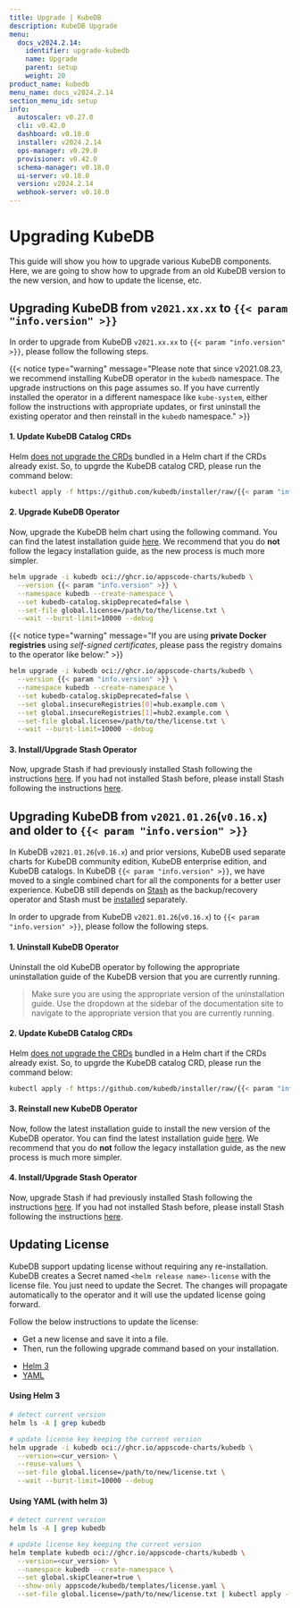 ```yaml
---
title: Upgrade | KubeDB
description: KubeDB Upgrade
menu:
  docs_v2024.2.14:
    identifier: upgrade-kubedb
    name: Upgrade
    parent: setup
    weight: 20
product_name: kubedb
menu_name: docs_v2024.2.14
section_menu_id: setup
info:
  autoscaler: v0.27.0
  cli: v0.42.0
  dashboard: v0.18.0
  installer: v2024.2.14
  ops-manager: v0.29.0
  provisioner: v0.42.0
  schema-manager: v0.18.0
  ui-server: v0.18.0
  version: v2024.2.14
  webhook-server: v0.18.0
---
```


# Upgrading KubeDB

This guide will show you how to upgrade various KubeDB components. Here, we are going to show how to upgrade from an old KubeDB version to the new version, and how to update the license, etc.

## Upgrading KubeDB from `v2021.xx.xx` to `{{< param "info.version" >}}`

In order to upgrade from KubeDB `v2021.xx.xx` to `{{< param "info.version" >}}`, please follow the following steps.

{{< notice type="warning" message="Please note that since v2021.08.23, we recommend installing KubeDB operator in the `kubedb` namespace. The upgrade instructions on this page assumes so. If you have currently installed the operator in a different namespace like `kube-system`, either follow the instructions with appropriate updates, or first uninstall the existing operator and then reinstall in the `kubedb` namespace." >}}

#### 1. Update KubeDB Catalog CRDs

Helm [does not upgrade the CRDs](https://github.com/helm/helm/issues/6581) bundled in a Helm chart if the CRDs already exist. So, to upgrde the KubeDB catalog CRD, please run the command below:

```bash
kubectl apply -f https://github.com/kubedb/installer/raw/{{< param "info.version" >}}/crds/kubedb-catalog-crds.yaml
```

#### 2. Upgrade KubeDB Operator

Now, upgrade the KubeDB helm chart using the following command. You can find the latest installation guide [here](/docs/v2024.2.14/setup/README). We recommend that you do **not** follow the legacy installation guide, as the new process is much more simpler.

```bash
helm upgrade -i kubedb oci://ghcr.io/appscode-charts/kubedb \
  --version {{< param "info.version" >}} \
  --namespace kubedb --create-namespace \
  --set kubedb-catalog.skipDeprecated=false \
  --set-file global.license=/path/to/the/license.txt \
  --wait --burst-limit=10000 --debug
```

{{< notice type="warning" message="If you are using **private Docker registries** using *self-signed certificates*, please pass the registry domains to the operator like below:" >}}

```bash
helm upgrade -i kubedb oci://ghcr.io/appscode-charts/kubedb \
  --version {{< param "info.version" >}} \
  --namespace kubedb --create-namespace \
  --set kubedb-catalog.skipDeprecated=false \
  --set global.insecureRegistries[0]=hub.example.com \
  --set global.insecureRegistries[1]=hub2.example.com \
  --set-file global.license=/path/to/the/license.txt \
  --wait --burst-limit=10000 --debug
```

#### 3. Install/Upgrade Stash Operator

Now, upgrade Stash if had previously installed Stash following the instructions [here](https://stash.run/docs/v2021.06.23/setup/upgrade/). If you had not installed Stash before, please install Stash following the instructions [here](https://stash.run/docs/v2021.06.23/setup/).


## Upgrading KubeDB from `v2021.01.26`(`v0.16.x`) and older to `{{< param "info.version" >}}`

In KubeDB `v2021.01.26`(`v0.16.x`) and prior versions, KubeDB used separate charts for KubeDB community edition, KubeDB enterprise edition, and KubeDB catalogs. In KubeDB `{{< param "info.version" >}}`, we have moved to a single combined chart for all the components for a better user experience. KubeDB still depends on [Stash](https://stash.run) as the backup/recovery operator and Stash must be [installed](https://stash.run/docs/latest/setup/) separately. 

In order to upgrade from KubeDB `v2021.01.26`(`v0.16.x`) to `{{< param "info.version" >}}`, please follow the following steps.

#### 1. Uninstall KubeDB Operator

Uninstall the old KubeDB operator by following the appropriate uninstallation guide of the KubeDB version that you are currently running.

> Make sure you are using the appropriate version of the uninstallation guide. Use the dropdown at the sidebar of the documentation site to navigate to the appropriate version that you are currently running.

#### 2. Update KubeDB Catalog CRDs

Helm [does not upgrade the CRDs](https://github.com/helm/helm/issues/6581) bundled in a Helm chart if the CRDs already exist. So, to upgrde the KubeDB catalog CRD, please run the command below:

```bash
kubectl apply -f https://github.com/kubedb/installer/raw/{{< param "info.version" >}}/crds/kubedb-catalog-crds.yaml
```

#### 3. Reinstall new KubeDB Operator

Now, follow the latest installation guide to install the new version of the KubeDB operator. You can find the latest installation guide [here](/docs/v2024.2.14/setup/README). We recommend that you do **not** follow the legacy installation guide, as the new process is much more simpler.

#### 4. Install/Upgrade Stash Operator

Now, upgrade Stash if had previously installed Stash following the instructions [here](https://stash.run/docs/latest/setup/upgrade/). If you had not installed Stash before, please install Stash following the instructions [here](https://stash.run/docs/latest/setup/).


## Updating License

KubeDB support updating license without requiring any re-installation. KubeDB creates a Secret named `<helm release name>-license` with the license file. You just need to update the Secret. The changes will propagate automatically to the operator and it will use the updated license going forward.

Follow the below instructions to update the license:

- Get a new license and save it into a file.
- Then, run the following upgrade command based on your installation.

<ul class="nav nav-tabs" id="luTabs" role="tablist">
  <li class="nav-item">
    <a class="nav-link active" id="lu-helm3-tab" data-toggle="tab" href="#lu-helm3" role="tab" aria-controls="lu-helm3" aria-selected="true">Helm 3</a>
  </li>
  <li class="nav-item">
    <a class="nav-link" id="lu-yaml-tab" data-toggle="tab" href="#lu-yaml" role="tab" aria-controls="lu-yaml" aria-selected="false">YAML</a>
  </li>
</ul>
<div class="tab-content" id="luTabContent">
  <div class="tab-pane fade show active" id="lu-helm3" role="tabpanel" aria-labelledby="lu-helm3">

#### Using Helm 3

```bash
# detect current version
helm ls -A | grep kubedb

# update license key keeping the current version
helm upgrade -i kubedb oci://ghcr.io/appscode-charts/kubedb \
  --version=<cur_version> \
  --reuse-values \
  --set-file global.license=/path/to/new/license.txt \
  --wait --burst-limit=10000 --debug
```

</div>
<div class="tab-pane fade" id="lu-yaml" role="tabpanel" aria-labelledby="lu-yaml">

#### Using YAML (with helm 3)

```bash
# detect current version
helm ls -A | grep kubedb

# update license key keeping the current version
helm template kubedb oci://ghcr.io/appscode-charts/kubedb \
  --version=<cur_version> \
  --namespace kubedb --create-namespace \
  --set global.skipCleaner=true \
  --show-only appscode/kubedb/templates/license.yaml \
  --set-file global.license=/path/to/new/license.txt | kubectl apply -f -
```

</div>
</div>
